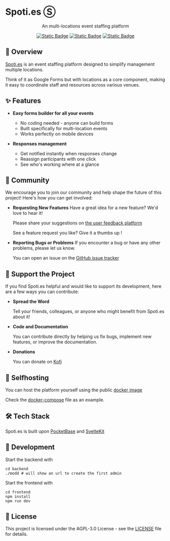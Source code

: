 # Spoti.es Ⓢ

<div align="center">

An multi-locations event staffing platform

[![Static Badge](https://img.shields.io/badge/Svelte_5-ff6c47?style=for-the-badge)](https://svelte.dev)
[![Static Badge](https://img.shields.io/badge/Docker-1D63ED?style=for-the-badge)](https://www.docker.com)
[![Static Badge](https://img.shields.io/badge/PocketBase-b8dbe4?style=for-the-badge)](https://pocketbase.io)

</div>

## 🎯 Overview

[Spoti.es](https://spoti.es) is an event staffing platform designed to simplify management multiple locations.

Think of it as Google Forms but with locations as a core component, making it easy to coordinate staff and resources across various venues.

## ✨ Features

-   **Easy forms builder for all your events**
    - No coding needed - anyone can build forms
    - Built specifically for multi-location events
    - Works perfectly on mobile devices

-   **Responses management**
    - Get notified instantly when responses change
    - Reassign participants with one click
    - See who's working where at a glance

## 👥 Community

We encourage you to join our community and help shape the future of this project! Here's how you can get involved:

-   **Requesting New Features** Have a great idea for a new feature? We'd love to hear it!

    Please share your suggestions on [the user feedback platform](https://spoti.featurebase.app)

    See a feature request you like? Give it a thumbs up !

-   **Reporting Bugs or Problems** If you encounter a bug or have any other problems, please let us know. 

    You can open an issue on the [GitHub issue tracker](https://github.com/vincent/spoties/issues/new)

## 🤝 Support the Project

If you find Spoti.es helpful and would like to support its development, here are a few ways you can contribute:

-   **Spread the Word** 

    Tell your friends, colleagues, or anyone who might benefit from Spoti.es about it!

-   **Code and Documentation** 

    You can contribute directly by helping us fix bugs, implement new features, or improve the documentation.

-   **Donations** 

    You can donate on [Kofi](ko-fi.com/vlkofi)

## 🐳 Selfhosting

You can host the platform yourself using the public [docker image](//ghcr.io/vincent/spoties:main)

Check the [docker-compose](docker-compose.yml) file as an example.

## 🛠️ Tech Stack

Spoti.es is built upon [PocketBase](https://pocketbase.io) and [SvelteKit](https://kit.svelte.dev)

## 📖 Development

Start the backend with

```shell
cd backend
./modd # will show an url to create the first admin 
```

Start the frontend with

```shell
cd frontend
npm install
npm run dev
```

## 📄 License

This project is licensed under the AGPL-3.0 License - see the [LICENSE](LICENSE.md) file for details.
